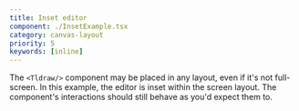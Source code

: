 ```yaml
---
title: Inset editor
component: ./InsetExample.tsx
category: canvas-layout
priority: 5
keywords: [inline]
---
```


The `<Tldraw/>` component may be placed in any layout, even if it's not full-screen. In this example, the editor is inset within the screen layout. The component's interactions should still behave as you'd expect them to.
